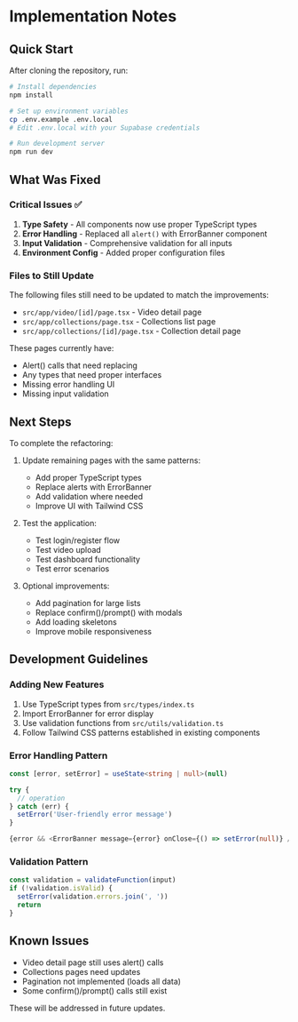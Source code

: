 # Implementation Notes

## Quick Start

After cloning the repository, run:

```bash
# Install dependencies
npm install

# Set up environment variables
cp .env.example .env.local
# Edit .env.local with your Supabase credentials

# Run development server
npm run dev
```

## What Was Fixed

### Critical Issues ✅

1. **Type Safety** - All components now use proper TypeScript types
2. **Error Handling** - Replaced all `alert()` with ErrorBanner component
3. **Input Validation** - Comprehensive validation for all inputs
4. **Environment Config** - Added proper configuration files

### Files to Still Update

The following files still need to be updated to match the improvements:
- `src/app/video/[id]/page.tsx` - Video detail page
- `src/app/collections/page.tsx` - Collections list page
- `src/app/collections/[id]/page.tsx` - Collection detail page

These pages currently have:
- Alert() calls that need replacing
- Any types that need proper interfaces
- Missing error handling UI
- Missing input validation

## Next Steps

To complete the refactoring:

1. Update remaining pages with the same patterns:
   - Add proper TypeScript types
   - Replace alerts with ErrorBanner
   - Add validation where needed
   - Improve UI with Tailwind CSS

2. Test the application:
   - Test login/register flow
   - Test video upload
   - Test dashboard functionality
   - Test error scenarios

3. Optional improvements:
   - Add pagination for large lists
   - Replace confirm()/prompt() with modals
   - Add loading skeletons
   - Improve mobile responsiveness

## Development Guidelines

### Adding New Features

1. Use TypeScript types from `src/types/index.ts`
2. Import ErrorBanner for error display
3. Use validation functions from `src/utils/validation.ts`
4. Follow Tailwind CSS patterns established in existing components

### Error Handling Pattern

```typescript
const [error, setError] = useState<string | null>(null)

try {
  // operation
} catch (err) {
  setError('User-friendly error message')
}

{error && <ErrorBanner message={error} onClose={() => setError(null)} />}
```

### Validation Pattern

```typescript
const validation = validateFunction(input)
if (!validation.isValid) {
  setError(validation.errors.join(', '))
  return
}
```

## Known Issues

- Video detail page still uses alert() calls
- Collections pages need updates
- Pagination not implemented (loads all data)
- Some confirm()/prompt() calls still exist

These will be addressed in future updates.

